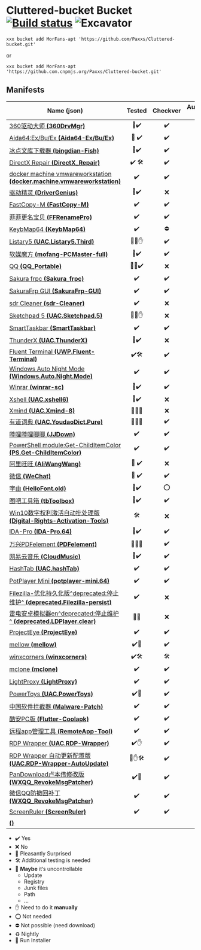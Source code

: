 # Cluttered-bucket Bucket [![Build status](https://ci.appveyor.com/api/projects/status/r1swkc1x7whqn278?svg=true)](https://ci.appveyor.com/project/Paxxs/cluttered-bucket) ![Excavator](https://github.com/Paxxs/Cluttered-bucket/workflows/Excavator/badge.svg)

`xxx bucket add MorFans-apt 'https://github.com/Paxxs/Cluttered-bucket.git'`

or

`xxx bucket add MorFans-apt 'https://github.com.cnpmjs.org/Paxxs/Cluttered-bucket.git'`

## Manifests

| Name **(json)**                                                                                                              | Tested | Checkver | Autoupdate (Hash) | Official |
| ---------------------------------------------------------------------------------------------------------------------------- | :----: | :------: | :---------------: | :------: |
| [360驱动大师 **(360DrvMgr)**](./bucket/360DrvMgr.json)                                                                       |   🎉✔️   |    ✔️     |       ❌ (❌)       |    ❌     |
| [Aida64:Ex/Bu/Ex **(Aida64-Ex/Bu/Ex)**](./bucket/Aida64-Ex.json)                                                             |  🎉 ✔️   |    ✔️     |       ✔️ (⛔️)       |    ✔️     |
| [冰点文库下载器 **(bingdian-Fish)**](./bucket/bingdian-Fish.json)                                                            |   🎉✔️   |    ✔️     |       ❌ (❌)       |    ❌     |
| [DirectX Repair **(DirectX_Repair)**](./bucket/DirectX_Repair.json)                                                          |  ✔️ 🛠   |    ✔️     |       ❌ (❌)       |    ✔️     |
| [docker machine vmwareworkstation **(docker.machine.vmwareworkstation)**](./bucket/docker.machine.vmwareworkstation.json)    |   ✔️    |    ✔️     |       ✔️ (⛔️)       |    ✔️     |
| [驱动精灵 **(DriverGenius)**](./bucket/DriverGenius.json)                                                                    |   🎉✔️   |    ❌     |       ❌ (❌)       |    ❌     |
| [FastCopy-M **(FastCopy-M)**](./bucket/FastCopy-M.json)                                                                      |   ✔️    |    ✔️     |       ✔️ (⛔️)       |    ✔️     |
| [菲菲更名宝贝 **(FFRenamePro)**](./bucket/FFRenamePro.json)                                                                  |   ✔️    |    ✔️     |       ✔️ (⛔️)       |    ✔️     |
| [KeybMap64 **(KeybMap64)**](./bucket/KeybMap64.json)                                                                         |   ✔️    |    ⛔️     |       ❌ (❌)       |    ✔️     |
| [Listary5 **(UAC.Listary5.Third)**](./bucket/UAC.Listary5.Third.json)                                                        |  🎉🎃✋   |    ✔️     |       ❌ (❌)       |    ❌     |
| [软媒魔方 **(mofang-PCMaster-full)**](./bucket/mofang-PCMaster-full.json)                                                    |   🔶✔️   |    ✔️     |       ✔️ (⛔️)       |    ✔️     |
| [QQ **(QQ_Portable)**](./bucket/QQ_Portable.json)                                                                            |  🎉🔶✔️   |    ❌     |       ❌ (❌)       |    ❌     |
| [Sakura frpc **(Sakura_frpc)**](./bucket/Sakura_frpc.json)                                                                   |   ✔️    |    ✔️     |       ✔️ (⛔️)       |    ✔️     |
| [SakuraFrp GUI **(SakuraFrp-GUI)**](./bucket/SakuraFrp-GUI.json)                                                             |   ✔️    |    ✔️     |       ✔️ (⛔️)       |    ✔️     |
| [sdr Cleaner **(sdr-Cleaner)**](./bucket/sdr-Cleaner.json)                                                                   |   ✔️    |    ❌     |       ❌ (❌)       |    ✔️     |
| [Sketchpad 5 **(UAC.Sketchpad.5)**](./bucket/UAC.Sketchpad.5.json)                                                           |  🎉🎃✋   |    ❌     |       ❌ (❌)       |    ❌     |
| [SmartTaskbar **(SmartTaskbar)**](./bucket/SmartTaskbar.json)                                                                |   ✔️    |    ✔️     |       ✔️ (⛔️)       |    ✔️     |
| [ThunderX **(UAC.ThunderX)**](./bucket/UAC.ThunderX.json)                                                                    |   🎉✔️   |    ❌     |       ❌ (❌)       |    ❌     |
| [Fluent Terminal **(UWP.Fluent-Terminal)**](./bucket/UWP.Fluent-Terminal.json)                                               |   ✔️🛠   |    ✔️     |       ❌ (❌)       |    ✔️     |
| [Windows Auto Night Mode **(Windows.Auto.Night.Mode)**](./bucket/Windows.Auto.Night.Mode.json)                               |   ✔️    |    ✔️     |       ✔️ (⛔️)       |    ✔️     |
| [Winrar **(winrar-sc)**](./bucket/winrar-sc.json)                                                                            |   🎉✔️   |    ✔️     |       ❌ (❌)       |    ✔️     |
| [Xshell **(UAC.xshell6)**](./bucket/UAC.xshell6.json)                                                                        |   🎉✔️   |    ❌     |       ❌ (❌)       |    ❌     |
| [Xmind **(UAC.Xmind-8)**](./bucket/UAC.Xmind-8.json)                                                                         |  🎉🔶🎃   |    ❌     |       ❌ (❌)       |    ❌     |
| [有道词典 **(UAC.YoudaoDict.Pure)**](./bucket/UAC.YoudaoDict.Pure.json)                                                      |  🎉🔶🎃   |    ✔️     |       ❌ (❌)       |    ❌     |
| [哔哩哔哩唧唧 **(JJDown)**](./bucket/JJDown.json)                                                                            |   ✔️    |    ✔️     |       ✔️(⛔️)        |    ✔️     |
| [PowerShell module:Get-ChildItemColor **(PS.Get-ChildItemColor)**](./bucket/PS.Get-ChildItemColor.json)                      |   ✔️    |    ✔️     |       ✔️(⛔️)        |    ✔️     |
| [阿里旺旺 **(AliWangWang)**](./bucket/AliWangWang.json)                                                                      |  🎉 ✔️   |    ❌     |       ❌ (❌)       |    ❌     |
| [微信 **(WeChat)**](./bucket/WeChat.json)                                                                                    |  🎉 ✔️   |    ✔️     |       ❌ (❌)       |    ❌     |
| [字由 **(HelloFont.old)**](./bucket/HelloFont.old.json)                                                                      |   🔶✔️   |    ⭕️     |       ❌ (❌)       |    ✔️     |
| [图吧工具箱 **(tbToolbox)**](./bucket/tbToolbox.json)                                                                        |   🔶✔️   |    ✔️     |       ❌ (❌)       |    ✔️     |
| [Win10数字权利激活自动批处理版 **(Digital-Rights-Activation-Tools)**](./bucket/Digital-Rights-Activation-Tools.json)         |   🛠    |    ❌     |       ❌ (❌)       |    ✔️     |
| [IDA-Pro **(IDA-Pro.64)**](./bucket/IDA-Pro.64.json)                                                                         |   🎉✔️   |    ✔️     |       ❌ (❌)       |    ❌     |
| [万兴PDFelement **(PDFelement)**](./bucket/PDFelement.json)                                                                  |  🎉🔶🎃   |    ✔️     |       ❌ (❌)       |    ❌     |
| [网易云音乐 **(CloudMusic)**](./bucket/CloudMusic.json)                                                                      |   🎉✔️   |    ✔️     |       ❌ (❌)       |    ❌     |
| [HashTab **(UAC.hashTab)**](./bucket/UAC.hashTab.json)                                                                       |   ✔️    |    ✔️     |       ✔️(⛔️)        |    ✔️     |
| [PotPlayer Mini **(potplayer-mini.64)**](./bucket/potplayer-mini.64.json)                                                    |   ✔️    |    ✔️     |       ❌ (❌)       |    ✔️     |
| [Filezilla-优化持久化版^deprecated:停止维护^ **(deprecated.Filezilla-persist)**](./bucket/deprecated.Filezilla-persist.json) |   ✔️    |    ❌     |       ❌(❌)        |    ✔️     |
| [雷电安卓模拟器en^deprecated:停止维护^ **(deprecated.LDPlayer.clear)**](./bucket/deprecated.LDPlayer.clear.json)             |   🎉🔶   |    ❌     |       ❌(❌)        |    ✔️     |
| [ ProjectEye **(ProjectEye)**](./bucket/ProjectEye.json)                                                                     |   ✔️    |    ✔️     |       ✔️(⛔️)        |    ✔️     |
| [ mellow **(mellow)**](./bucket/mellows.json)                                                                                |   ✔️🎃   |    ✔️     |       ✔️(⛔️)        |    ✔️     |
| [ winxcorners **(winxcorners)**](./bucket/winxcorners.json)                                                                  |   ✔️🛠   |    🛠     |       🛠(⛔️)        |    ✔️     |
| [ mclone **(mclone)**](./bucket/mclone.json)                                                                                 |   ✔️    |    ✔️     |       ✔️(⛔️)        |    ✔️     |
| [ LightProxy **(LightProxy)**](./bucket/LightProxy.json)                                                                     |   ✔️    |    ✔️     |       ✔️(⛔️)        |    ✔️     |
| [ PowerToys **(UAC.PowerToys)**](./bucket/UAC.PowerToys.json)                                                                |   ✔️🎃   |    ✔️     |       ✔️(⛔️)        |    ✔️     |
| [中国软件拦截器 **(Malware-Patch)**](./bucket/Malware-Patch.json)                                                            |   ✔️    |    ✔️     |       ✔️(⛔️)        |    ✔️     |
| [酷安PC版 **(Flutter-Coolapk)**](./bucket/Flutter-Coolapk.json)                                                              |   ✔️    |    ✔️     |       ❌ (❌)       |    ✔️     |
| [远程app管理工具 **(RemoteApp-Tool)**](./bucket/RemoteApp-Tool.json)                                                         |   ✔️    |    ✔️     |       ❌ (❌)       |    ✔️     |
| [RDP Wrapper **(UAC.RDP-Wrapper)**](./bucket/UAC.RDP-Wrapper.json)                                                           |   ✔️✋   |    ✔️     |       ✔️(⛔️)        |    ✔️     |
| [RDP Wrapper 自动更新配置版 **(UAC.RDP-Wrapper-AutoUpdate)**](./bucket/UAC.RDP-Wrapper-AutoUpdate.json)                      |  🎉✋🛠   |    ✔️     |       ✔️(⛔️)        |    ✔️     |
| [PanDownload卢本伟修改版 **(WXQQ_RevokeMsgPatcher)**](./bucket/WXQQ_RevokeMsgPatcher.json)                                   |   ✔️🔶   |    ✔️     |       ✔️(⛔️)        |    ❌     |
| [微信QQ防撤回补丁 **(WXQQ_RevokeMsgPatcher)**](./bucket/WXQQ_RevokeMsgPatcher.json)                                          |   ✔️    |    ✔️     |       ✔️(⛔️)        |    ✔️     |
| [ScreenRuler **(ScreenRuler)**](./bucket/ScreenRuler.json)                                                                   |   ✔️    |    ✔️     |       ✔️(⛔️)        |    ✔️     |
| [ **()**](./bucket/.json)                                                                                                    |        |          |                   |          |

- ✔️ Yes
- ❌ No
- 🎉 Pleasantly Surprised
- 🛠 Additional testing is needed
- 🔶 **Maybe** it‘s uncontrollable
  - Update
  - Registry
  - Junk files
  - Path
  - …
- ✋ Need to do it **manually**
- ⭕️ Not needed
- ⛔️ Not possible (need download)
- ♻️ Nightly
- 🎃 Run Installer
